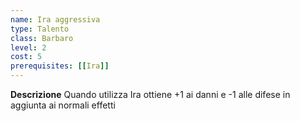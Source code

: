 ```yaml
---
name: Ira aggressiva
type: Talento
class: Barbaro
level: 2
cost: 5
prerequisites: [[Ira]]
---
```


**Descrizione**
Quando utilizza Ira ottiene +1 ai danni e -1 alle difese in aggiunta ai normali
effetti